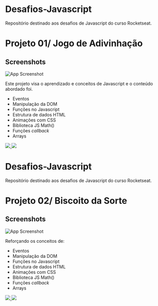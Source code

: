 # Desafios-Javascript
Repositório destinado aos desafios de Javascript do curso Rocketseat.

# Projeto 01/ Jogo de Adivinhação

## Screenshots

![App Screenshot](https://imgur.com/J4ARtBS.png)

Este projeto visa o aprendizado e conceitos de Javascript e o conteúdo abordado foi.

- Eventos
- Manipulação da DOM
- Funções no Javascript
- Estrutura de dados HTML
- Animações com CSS
- Biblioteca JS Math()
- Funções *callback*
- Arrays

<a href="https://codepen.io/juliodsgarcia/pen/ExOzLQV" target="_blank">
<img src="https://user-images.githubusercontent.com/71772559/178192066-d52e0cf7-906e-4baa-80f3-4b49dde153c0.png" />
</a>

<a href="https://www.figma.com/file/nKzsJs6OjWLtT0z8ID18s4/Jogo-Adivinha%C3%A7%C3%A3o-(Copy)?node-id=0%3A1&mode=dev" target="_blank">
<img src="https://user-images.githubusercontent.com/71772559/178192253-4fe4757c-de57-4878-a38c-a483c25670b1.png" />
</a>

# Desafios-Javascript
Repositório destinado aos desafios de Javascript do curso Rocketseat.

# Projeto 02/ Biscoito da Sorte

## Screenshots

![App Screenshot](https://imgur.com/c9LXoxw.png)

Reforçando os conceitos de:

- Eventos
- Manipulação da DOM
- Funções no Javascript
- Estrutura de dados HTML
- Animações com CSS
- Biblioteca JS Math()
- Funções *callback*
- Arrays

<a href="https://codepen.io/juliodsgarcia/pen/QWJRxQb" target="_blank">
<img src="https://user-images.githubusercontent.com/71772559/178192066-d52e0cf7-906e-4baa-80f3-4b49dde153c0.png" />
</a>

<a href="https://www.figma.com/file/BxepUBhfjrhA6lGhyRX0gL/Biscoito-da-Sorte-(Community)?mode=dev" target="_blank">
<img src="https://user-images.githubusercontent.com/71772559/178192253-4fe4757c-de57-4878-a38c-a483c25670b1.png" />
</a>
